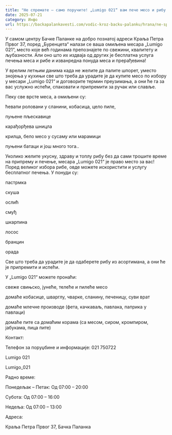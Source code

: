 ```yaml
---
title: "Не спремате – само поручите! „Lumigo 021“ вам пече месо и рибу бесплатно!"
date: 2025-07-21
category: Инфо
url: https://backapalankavesti.com/vodic-kroz-backu-palanku/hrana/ne-spremate-samo-porucite-lumigo-021-vam-pece-meso-i-ribu-besplatno/
---
```


У самом центру Бачке Паланке на добро познатој адреси Краља Петра Првог 37, поред „Буренцета“ налази се ваша омиљена месара „Lumigo 021“, место које већ годинама препознајете по свежини, квалитету и љубазности. Али оно што их издваја од других је бесплатна услуга печења меса и рибе и изванредна понуда меса и прерађевина!

У врелим летњим данима када не желите да палите шпорет, уместо знојења у кухињи све што треба да урадите је да купите месо по избору у месари „Lumigo 021“ и договорите термин преузимања, а они ће га за вас услужно испећи, спаковати и припремити за ручак или славље.

Пеку све врсте меса, а омиљени су:

ћевапи роловани у сланини, кобасица, цело пиле,

пуњене пљескавице

карађорђева шницла

крилца, бело месо у сусаму или марамици

пуњени батаци и још много тога..

Уколико желите укусну, здраву и топлу рибу без да сами трошите време на припрему и печење, месара „Lumigo 021“ је право место за вас! Поред великог избора рибе, овде можете искористити и услугу бесплатног печења. У понуди су:

пастрмка

скуша

ослић

смуђ

шкарпина

лосос

бранцин

орада

Све што треба да урадите је да одаберете рибу из асортимана, а они ће је припремити и испећи.

У „Lumigo 021“ можете пронаћи:

свеже свињско, јунеће, телеће и пилеће месо

домаће кобасице, шварглу, чварке, сланину, печеницу, суви врат

домаће млечне производе (фета, качкаваљ, павлака, паприка у павлаци)

домаће пите са домаћим корама (са месом, сиром, кромпиром, јабукама, пица пите)

Контакт:

Телефон за поруџбине и информације: 021 750722

Lumigo 021

Lumigo_021

Радно време:

Понедељак – Петак: Од 07:00 – 20:00

Субота: Од 07:00 – 16:00

Недеља: Од 07:00 – 13:00

Адреса:

Краља Петра Првог 37, Бачка Паланка
